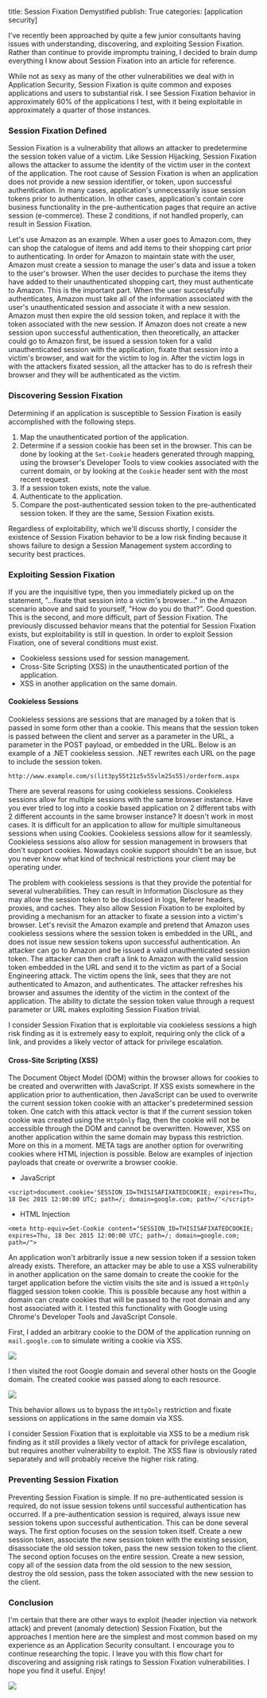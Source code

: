 title: Session Fixation Demystified
publish: True
categories: [application security]

I've recently been approached by quite a few junior consultants having issues with understanding, discovering, and exploiting Session Fixation. Rather than continue to provide impromptu training, I decided to brain dump everything I know about Session Fixation into an article for reference.

<!-- READMORE -->

While not as sexy as many of the other vulnerabilities we deal with in Application Security, Session Fixation is quite common and exposes applications and users to substantial risk. I see Session Fixation behavior in approximately 60% of the applications I test, with it being exploitable in approximately a quarter of those instances.

### Session Fixation Defined

Session Fixation is a vulnerability that allows an attacker to predetermine the session token value of a victim. Like Session Hijacking, Session Fixation allows the attacker to assume the identity of the victim user in the context of the application. The root cause of Session Fixation is when an application does not provide a new session identifier, or token, upon successful authentication. In many cases, application's unnecessarily issue session tokens prior to authentication. In other cases, application's contain core business functionality in the pre-authentication pages that require an active session (e-commerce). These 2 conditions, if not handled properly, can result in Session Fixation.

Let's use Amazon as an example. When a user goes to Amazon.com, they can shop the catalogue of items and add items to their shopping cart prior to authenticating. In order for Amazon to maintain state with the user, Amazon must create a session to manage the user's data and issue a token to the user's browser. When the user decides to purchase the items they have added to their unauthenticated shopping cart, they must authenticate to Amazon. This is the important part. When the user successfully authenticates, Amazon must take all of the information associated with the user's unauthenticated session and associate it with a new session. Amazon must then expire the old session token, and replace it with the token associated with the new session. If Amazon does not create a new session upon successful authentication, then theoretically, an attacker could go to Amazon first, be issued a session token for a valid unauthenticated session with the application, fixate that session into a victim's browser, and wait for the victim to log in. After the victim logs in with the attackers fixated session, all the attacker has to do is refresh their browser and they will be authenticated as the victim.

### Discovering Session Fixation

Determining if an application is susceptible to Session Fixation is easily accomplished with the following steps.

1. Map the unauthenticated portion of the application.
2. Determine if a session cookie has been set in the browser. This can be done by looking at the `Set-Cookie` headers generated through mapping, using the browser's Developer Tools to view cookies associated with the current domain, or by looking at the `Cookie` header sent with the most recent request.
3. If a session token exists, note the value.
4. Authenticate to the application.
5. Compare the post-authenticated session token to the pre-authenticated session token. If they are the same, Session Fixation exists.

Regardless of exploitability, which we'll discuss shortly, I consider the existence of Session Fixation behavior to be a low risk finding because it shows failure to design a Session Management system according to security best practices.

### Exploiting Session Fixation

If you are the inquisitive type, then you immediately picked up on the statement, "...fixate that session into a victim's browser..." in the Amazon scenario above and said to yourself, "How do you do that?". Good question. This is the second, and more difficult, part of Session Fixation. The previously discussed behavior means that the potential for Session Fixation exists, but exploitability is still in question. In order to exploit Session Fixation, one of several conditions must exist.

- Cookieless sessions used for session management.
- Cross-Site Scripting (XSS) in the unauthenticated portion of the application.
- XSS in another application on the same domain.

#### Cookieless Sessions

Cookieless sessions are sessions that are managed by a token that is passed in some form other than a cookie. This means that the session token is passed between the client and server as a parameter in the URL, a parameter in the POST payload, or embedded in the URL. Below is an example of a .NET cookieless session. .NET rewrites each URL on the page to include the session token.

```
http://www.example.com/s(lit3py55t21z5v55vlm25s55)/orderform.aspx
```

There are several reasons for using cookieless sessions. Cookieless sessions allow for multiple sessions with the same browser instance. Have you ever tried to log into a cookie based application on 2 different tabs with 2 different accounts in the same browser instance? It doesn't work in most cases. It is difficult for an application to allow for multiple simultaneous sessions when using Cookies. Cookieless sessions allow for it seamlessly. Cookieless sessions also allow for session management in browsers that don't support cookies. Nowadays cookie support shouldn't be an issue, but you never know what kind of technical restrictions your client may be operating under.

The problem with cookieless sessions is that they provide the potential for several vulnerabilities. They can result in Information Disclosure as they may allow the session token to be disclosed in logs, Referer headers, proxies, and caches. They also allow Session Fixation to be exploited by providing a mechanism for an attacker to fixate a session into a victim's browser. Let's revisit the Amazon example and pretend that Amazon uses cookieless sessions where the session token is embedded in the URL, and does not issue new session tokens upon successful authentication. An attacker can go to Amazon and be issued a valid unauthenticated session token. The attacker can then craft a link to Amazon with the valid session token embedded in the URL and send it to the victim as part of a Social Engineering attack. The victim opens the link, sees that they are not authenticated to Amazon, and authenticates. The attacker refreshes his browser and assumes the identity of the victim in the context of the application. The ability to dictate the session token value through a request parameter or URL makes exploiting Session Fixation trivial.

I consider Session Fixation that is exploitable via cookieless sessions a high risk finding as it is extremely easy to exploit, requiring only the click of a link, and provides a likely vector of attack for privilege escalation.

#### Cross-Site Scripting (XSS)

The Document Object Model (DOM) within the browser allows for cookies to be created and overwritten with JavaScript. If XSS exists somewhere in the application prior to authentication, then JavaScript can be used to overwrite the current session token cookie with an attacker's predetermined session token. One catch with this attack vector is that if the current session token cookie was created using the `HttpOnly` flag, then the cookie will not be accessible through the DOM and cannot be overwritten. However, XSS on another application within the same domain may bypass this restriction. More on this in a moment. META tags are another option for overwriting cookies where HTML injection is possible. Below are examples of injection payloads that create or overwrite a browser cookie.

- JavaScript

```
<script>document.cookie='SESSION_ID=THISISAFIXATEDCOOKIE; expires=Thu, 18 Dec 2015 12:00:00 UTC; path=/; domain=google.com; path=/'</script>
```

- HTML Injection

```
<meta http-equiv=Set-Cookie content="SESSION_ID=THISISAFIXATEDCOOKIE; expires=Thu, 18 Dec 2015 12:00:00 UTC; path=/; domain=google.com; path=/">
```

An application won't arbitrarily issue a new session token if a session token already exists. Therefore, an attacker may be able to use a XSS vulnerability in another application on the same domain to create the cookie for the target application before the victim visits the site and is issued a `HttpOnly` flagged session token cookie. This is possible because any host within a domain can create cookies that will be passed to the root domain and any host associated with it. I tested this functionality with Google using Chrome's Developer Tools and JavaScript Console. 

First, I added an arbitrary cookie to the DOM of the application running on `mail.google.com` to simulate writing a cookie via XSS.

[![](/images/posts/fixation_1.png)](/images/posts/fixation_1.png)

I then visited the root Google domain and several other hosts on the Google domain. The created cookie was passed along to each resource.

[![](/images/posts/fixation_2.png)](/images/posts/fixation_2.png)

This behavior allows us to bypass the `HttpOnly` restriction and fixate sessions on applications in the same domain via XSS.

I consider Session Fixation that is exploitable via XSS to be a medium risk finding as it still provides a likely vector of attack for privilege escalation, but requires another vulnerability to exploit. The XSS flaw is obviously rated separately and will probably receive the higher risk rating.

### Preventing Session Fixation

Preventing Session Fixation is simple. If no pre-authenticated session is required, do not issue session tokens until successful authentication has occurred. If a pre-authentication session is required, always issue new session tokens upon successful authentication. This can be done several ways. The first option focuses on the session token itself. Create a new session token, associate the new session token with the existing session, disassociate the old session token, pass the new session token to the client. The second option focuses on the entire session. Create a new session, copy all of the session data from the old session to the new session, destroy the old session, pass the token associated with the new session to the client.

### Conclusion

I'm certain that there are other ways to exploit (header injection via network attack) and prevent (anomaly detection) Session Fixation, but the approaches I mention here are the simplest and most common based on my experience as an Application Security consultant. I encourage you to continue researching the topic. I leave you with this flow chart for discovering and assigning risk ratings to Session Fixation vulnerabilities. I hope you find it useful. Enjoy!

[![](/images/posts/fixation_3.png)](/images/posts/fixation_3.png)
